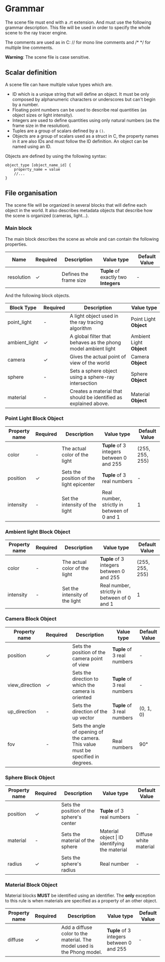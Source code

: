 # Grammar

The scene file must end with a .rt extension. And must use the following grammar description.
This file will be used in order to specify the whole scene to the ray tracer engine.

The comments are used as in C: // for mono line comments and /* */ for multiple line comments.

**Warning**: The scene file is case sensitive.

## Scalar definition

A scene file can have multiple value types which are.

- ID which is a unique string that will define an object. It must be only composed by alphanumeric characters or
  underscores but can't begin by a number.
- Floating point numbers can be used to describe real quantities (as object sizes or light intensity).
- Integers are used to define quantities using only natural numbers (as the frame size in the resolution).
- Tuples are a group of scalars defined by a `()`.
- Objects are a group of scalars used as a struct in C, the property names in it are also IDs and must follow the ID
  definition. An object can be named using an ID.

Objects are defined by using the following syntax:

```
object_type [object_name_id] {
	property_name = value
	//...
}
```

## File organisation

The scene file will be organized in several blocks that will define each object in the world. It also describes metadata
objects that describe how the scene is organized (cameras, light...).

### Main block

The main block describes the scene as whole and can contain the following properties.

| Name       | Required | Description            | Value type                            | Default Value |
|------------|----------|------------------------|---------------------------------------|---------------|
| resolution | &check;  | Defines the frame size | **Tuple** of exactly two **Integers** | -             |

And the following block objects.

| Block Type    | Required | Description                                                      | Value type               |
|---------------|----------|------------------------------------------------------------------|--------------------------|
| point_light   | -        | A light object used in the ray tracing algorithm                 | Point Light **Object**   |
| ambient_light | &check;  | A global filter that behaves as the phong model ambient light    | Ambient Light **Object** |
| camera        | &check;  | Gives the actual point of view of the world                      | Camera **Object**        |
| sphere        | -        | Sets a sphere object using a sphere-ray intersection             | Sphere **Object**        |
| material      | -        | Creates a material that should be identified as explained above. | Material **Object**      |

### Point Light Block Object

| Property name | Required | Description                              | Value type                                  | Default Value   |
|---------------|----------|------------------------------------------|---------------------------------------------|-----------------|
| color         | -        | The actual color of the light            | **Tuple** of 3 integers between 0 and 255   | (255, 255, 255) |
| position      | &check;  | Sets the position of the light epicenter | **Tuple** of 3 real numbers                 | -               |
| intensity     | -        | Set the intensity of the light           | Real number, strictly in between of 0 and 1 | 1               |

### Ambient light Block Object

| Property name | Required | Description                    | Value type                                  | Default Value   |
|---------------|----------|--------------------------------|---------------------------------------------|-----------------|
| color         | -        | The actual color of the light  | **Tuple** of 3 integers between 0 and 255   | (255, 255, 255) |
| intensity     | -        | Set the intensity of the light | Real number, strictly in between of 0 and 1 | 1               |

### Camera Block Object

| Property name  | Required | Description                                                                       | Value type                  | Default Value |
|----------------|----------|-----------------------------------------------------------------------------------|-----------------------------|---------------|
| position       | &check;  | Sets the position of the camera point of view                                     | **Tuple** of 3 real numbers | -             |
| view_direction | &check;  | Sets the direction to which the camera is oriented                                | **Tuple** of 3 real numbers | -             |
| up_direction   | -        | Sets the direction of the up vector                                               | **Tuple** of 3 real numbers | (0, 1, 0)     |
| fov            | -        | Sets the angle of opening of the camera. This value must be specified in degrees. | Real numbers                | 90°           |

### Sphere Block Object

| Property name | Required | Description                              | Value type                                     | Default Value          |
|---------------|----------|------------------------------------------|------------------------------------------------|------------------------|
| position      | &check;  | Sets the position of the sphere's center | **Tuple** of 3 real numbers                    | -                      |
| material      | -        | Sets the material of the sphere          | Material object \| ID identifying the material | Diffuse white material |
| radius        | &check;  | Sets the sphere's radius                 | Real number                                    | -                      |

### Material Block Object

Material blocks **MUST** be identified using an identifier. The **only** exception to this rule is when materials are
specified as a property of an other object.

| Property name | Required | Description                                                             | Value type                                | Default Value |
|---------------|----------|-------------------------------------------------------------------------|-------------------------------------------|---------------|
| diffuse       | &check;  | Add a diffuse color to the material. The model used is the Phong model. | **Tuple** of 3 integers between 0 and 255 | -             |
